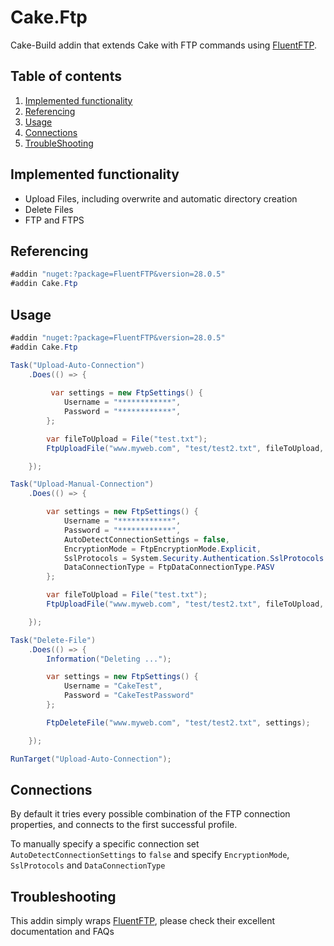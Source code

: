 # Cake.Ftp

Cake-Build addin that extends Cake with FTP commands using [FluentFTP](https://github.com/robinrodricks/FluentFTP).

## Table of contents

1. [Implemented functionality](https://github.com/cake-contrib/Cake.Ftp#implemented-functionality)
2. [Referencing](https://github.com/cake-contrib/Cake.Ftp#referencing)
3. [Usage](https://github.com/cake-contrib/Cake.Ftp#usage)
4. [Connections](https://github.com/cake-contrib/Cake.Ftp#connections)
5. [TroubleShooting](https://github.com/SharpeRAD/Cake.WebDeploy#troubleshooting)

## Implemented functionality

* Upload Files, including overwrite and automatic directory creation
* Delete Files
* FTP and FTPS

## Referencing

```csharp
#addin "nuget:?package=FluentFTP&version=28.0.5"
#addin Cake.Ftp
```

## Usage

```csharp
#addin "nuget:?package=FluentFTP&version=28.0.5"
#addin Cake.Ftp

Task("Upload-Auto-Connection")
    .Does(() => {
 
         var settings = new FtpSettings() {
            Username = "************",
            Password = "************",
        };

        var fileToUpload = File("test.txt");
        FtpUploadFile("www.myweb.com", "test/test2.txt", fileToUpload, settings);

    });

Task("Upload-Manual-Connection")
    .Does(() => {

        var settings = new FtpSettings() {
            Username = "************",
            Password = "************",
            AutoDetectConnectionSettings = false,
            EncryptionMode = FtpEncryptionMode.Explicit,
            SslProtocols = System.Security.Authentication.SslProtocols.Tls12,
            DataConnectionType = FtpDataConnectionType.PASV
        };

        var fileToUpload = File("test.txt");
        FtpUploadFile("www.myweb.com", "test/test2.txt", fileToUpload, settings);

    });

Task("Delete-File")
    .Does(() => {
        Information("Deleting ...");

        var settings = new FtpSettings() {
            Username = "CakeTest",
            Password = "CakeTestPassword"
        };

        FtpDeleteFile("www.myweb.com", "test/test2.txt", settings);

    });

RunTarget("Upload-Auto-Connection");

```

## Connections

By default it tries every possible combination of the FTP connection properties, and connects to the first successful profile.

To manually specify a specific connection set `AutoDetectConnectionSettings` to `false` and specify `EncryptionMode`, `SslProtocols` and `DataConnectionType`

## Troubleshooting

This addin simply wraps [FluentFTP](https://github.com/robinrodricks/FluentFTP), please check their excellent documentation and FAQs